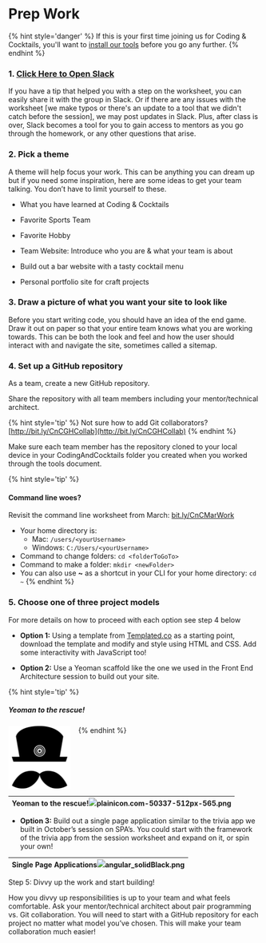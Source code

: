 # Prep Work

{% hint style='danger' %}
If this is your first time joining us for Coding & Cocktails, you'll want to [install our tools](http://bit.ly/CnCTheTools) before you go any further.
{% endhint %}

### 1. <a href="https://kcwit.slack.com/messages/C0BGBKGG6">Click Here to Open Slack</a>

If you have a tip that helped you with a step on the worksheet, you can easily share it with the group in Slack. Or if there are any issues with the worksheet [we make typos or there's an update to a tool that we didn't catch before the session], we may post updates in Slack. Plus, after class is over, Slack becomes a tool for you to gain access to mentors as you go through the homework, or any other questions that arise.

### 2. Pick a theme

A theme will help focus your work. This can be anything you can dream up but if you need some inspiration, here are some ideas to get your team talking. You don’t have to limit yourself to these.

* What you have learned at Coding & Cocktails

* Favorite Sports Team

* Favorite Hobby

* Team Website: Introduce who you are & what your team is about

* Build out a bar website with a tasty cocktail menu

* Personal portfolio site for craft projects

### 3. Draw a picture of what you want your site to look like

Before you start writing code, you should have an idea of the end game. Draw it out on paper so that your entire team knows what you are working towards. This can be both the look and feel and how the user should interact with and navigate the site, sometimes called a sitemap.

### 4. Set up a GitHub repository

As a team, create a new GitHub repository.

Share the repository with all team members including your mentor/technical architect.

{% hint style='tip' %}
Not sure how to add Git collaborators? [http://bit.ly/CnCGHCollab](http://bit.ly/CnCGHCollab)
{% endhint %}

Make sure each team member has the repository cloned to your local device in your CodingAndCocktails folder you created when you worked through the tools document.

{% hint style='tip' %}
#### Command line woes?
Revisit the command line worksheet from March:
[bit.ly/CnCMarWork](http://bit.ly/CnCMarWork)
  - Your home directory is:
    - Mac: `/users/<yourUsername>`
    - Windows: `C:/Users/<yourUsername>`
  - Command to change folders: `cd <folderToGoTo>`
  - Command to make a folder: `mkdir <newFolder>`
  - You can also use **~** as a shortcut in your CLI for your home directory: ``cd ~``
{% endhint %}

### 5. Choose one of three project models

For more details on how to proceed with each option see step 4 below

* **Option 1:** Using a template from [Templated.co](https://templated.co/) as a starting point, download the template and modify and style using HTML and CSS. Add some interactivity with JavaScript too!

* **Option 2:** Use a Yeoman scaffold like the one we used in the Front End Architecture session to build out your site.

{% hint style='tip' %}
##### Yeoman to the rescue!
<img src="assets/image13png.png" style="float: left; margin: 0px 15px 15px 0px; width:125px;">
{% endhint %}



| **Yeoman to the rescue!**![](export/assets/image13png.png)plainicon.com-50337-512px-565.png |
| --- |

* **Option 3:** Build out a single page application similar to the trivia app we built in October’s session on SPA’s. You could start with the framework of the trivia app from the session worksheet and expand on it, or spin your own!

| **Single Page Applications**![](export/assets/image14png.png)angular_solidBlack.png |
| --- |

Step 5: Divvy up the work and start building!

How you divvy up responsibilities is up to your team and what feels comfortable. Ask your mentor/technical architect about pair programming vs. Git collaboration. You will need to start with a GitHub repository for each project no matter what model you’ve chosen. This will make your team collaboration much easier!

